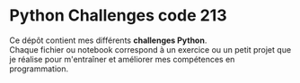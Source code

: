 # Python Challenges code 213
Ce dépôt contient mes différents **challenges Python**.  
Chaque fichier ou notebook correspond à un exercice ou un petit projet que je réalise pour m'entraîner et améliorer mes compétences en programmation.